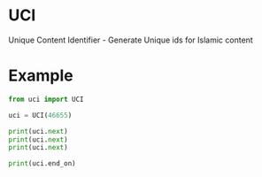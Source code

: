 # UCI

Unique Content Identifier - Generate Unique ids for Islamic content

# Example

```python
from uci import UCI

uci = UCI(46655)

print(uci.next)
print(uci.next)
print(uci.next)

print(uci.end_on)
```
